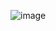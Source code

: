 ![image](https://github.com/bottle-note/.github/assets/75371249/a6464358-e4be-4109-8f47-69a9d63aa8e9)
